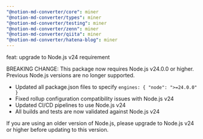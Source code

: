 ```yaml
---
"@notion-md-converter/core": miner
"@notion-md-converter/types": miner
"@notion-md-converter/testing": miner
"@notion-md-converter/zenn": miner
"@notion-md-converter/qiita": miner
"@notion-md-converter/hatena-blog": miner
---
```


feat: upgrade to Node.js v24 requirement

BREAKING CHANGE: This package now requires Node.js v24.0.0 or higher. Previous Node.js versions are no longer supported.

- Updated all package.json files to specify `engines: { "node": ">=24.0.0" }`
- Fixed rollup configuration compatibility issues with Node.js v24
- Updated CI/CD pipelines to use Node.js v24
- All builds and tests are now validated against Node.js v24

If you are using an older version of Node.js, please upgrade to Node.js v24 or higher before updating to this version.
